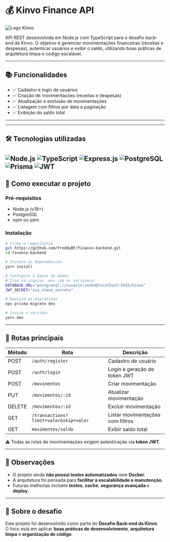 # 💰 Kinvo Finance API

![Logo Kinvo](https://github.com/cbfranca/kinvo-front-end-test/blob/master/logo.svg)

API REST desenvolvida em Node.js com TypeScript para o desafio back-end da Kinvo. O objetivo é gerenciar movimentações financeiras (receitas e despesas), autenticar usuários e exibir o saldo, utilizando boas práticas de arquitetura limpa e código escalável.

---

## 📚 Funcionalidades

- ✅ Cadastro e login de usuários
- ✅ Criação de movimentações (receitas e despesas)
- ✅ Atualização e exclusão de movimentações
- ✅ Listagem com filtros por data e paginação
- ✅ Exibição do saldo total

---

---
## 🛠️ Tecnologias utilizadas

![Node.js](https://img.shields.io/badge/Node.js-339933?style=for-the-badge&logo=node.js&logoColor=white)
![TypeScript](https://img.shields.io/badge/TypeScript-3178C6?style=for-the-badge&logo=typescript&logoColor=white)
![Express.js](https://img.shields.io/badge/Express.js-000000?style=for-the-badge&logo=express&logoColor=white)
![PostgreSQL](https://img.shields.io/badge/PostgreSQL-4169E1?style=for-the-badge&logo=postgresql&logoColor=white)
![Prisma](https://img.shields.io/badge/Prisma-2D3748?style=for-the-badge&logo=prisma&logoColor=white)
![JWT](https://img.shields.io/badge/JWT-000000?style=for-the-badge&logo=jsonwebtokens&logoColor=white)
---

## 🚀 Como executar o projeto

### Pré-requisitos

- Node.js (v18+)
- PostgreSQL
- npm ou yarn

### Instalação

```bash
# Clone o repositório
git https://github.com/FreddyBF/finance-backend.git
cd finance-backend

# Instale as dependências
yarn install

# Configure o banco de dados
# Crie um arquivo .env com as variáveis:
DATABASE_URL="postgresql://usuario:senha@localhost:5432/kinvo"
JWT_SECRET="sua_chave_secreta"

# Execute as migrations
npx prisma migrate dev

# Inicie o servidor
yarn dev
```
---

## 📮 Rotas principais

| Método | Rota                | Descrição                           |
|--------|---------------------|-------------------------------------|
| POST   | `/auth/register`    | Cadastro de usuário                 |
| POST   | `/auth/login`       | Login e geração de token JWT        |
| POST   | `/movimentos`     | Criar movimentação                  |
| PUT    | `/movimentos/:id` | Atualizar movimentação              |
| DELETE | `/movimentos/:id` | Excluir movimentação                |
| GET    | `/transactions?limit=valor&skip=valor`     | Listar movimentações com filtros    |
| GET    | `movimentos/saldo`          | Exibir saldo total                  |

⚠️ Todas as rotas de movimentações exigem autenticação via **token JWT**.

---

## 📌 Observações
- O projeto ainda **não possui testes automatizados** nem **Docker**.  
- A arquitetura foi pensada para **facilitar a escalabilidade e manutenção**.  
- Futuras melhorias incluem **testes**, **cache**, **segurança avançada** e **deploy**.  

---

## 🧠 Sobre o desafio
Este projeto foi desenvolvido como parte do **Desafio Back-end da Kinvo**.  
O foco está em aplicar **boas práticas de desenvolvimento**, **arquitetura limpa** e **organização de código**.
